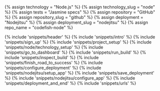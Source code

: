 {% assign technology = "Node.js" %}
{% assign technology_slug = "node" %}
{% assign tests = "Jasmine specs" %}
{% assign repository = "GitHub" %}
{% assign repository_slug = "github" %}
{% assign deployment = "Nodejitsu" %}
{% assign deployment_slug = "nodejitsu" %}
{% assign repo_name = "codefish-node" %}

{% include 'snippets/header' %}
{% include 'snippets/intro' %}
{% include 'snippets/sign_up' %}
{% include 'snippets/project_setup' %}
{% include 'snippets/node/technology_setup' %}
{% include 'snippets/go_to_dashboard' %}
{% include 'snippets/run_build' %}
{% include 'snippets/inspect_build' %}
{% include 'snippets/finish_road_to_success' %}
{% include 'snippets/configure_deployment' %}
{% include 'snippets/nodejitsu/setup_app' %}
{% include 'snippets/save_deployment' %}
{% include 'snippets/nodejitsu/configure_app' %}
{% include 'snippets/deployment_and_end' %}
{% include 'snippets/urls' %}

